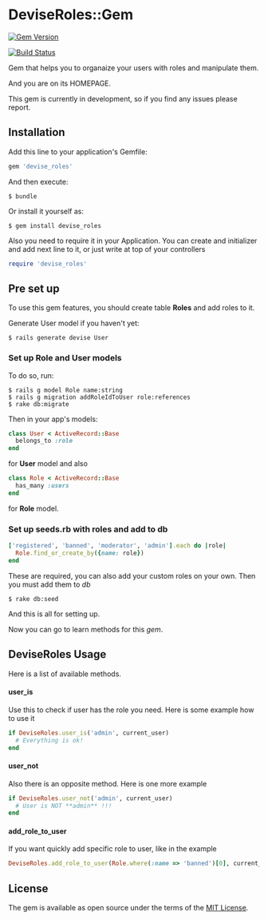 # DeviseRoles::Gem
[![Gem Version](https://badge.fury.io/rb/devise_roles.svg)](https://badge.fury.io/rb/devise_roles)

[![Build Status](https://travis-ci.org/MarkusBansky/devise_roles.svg?branch=master)](https://travis-ci.org/MarkusBansky/devise_roles)

Gem that helps you to organaize your users with roles and manipulate them.

And you are on its HOMEPAGE.

This gem is currently in development, so if you find any issues please report.

## Installation

Add this line to your application's Gemfile:

```ruby
gem 'devise_roles'
```

And then execute:

    $ bundle

Or install it yourself as:

    $ gem install devise_roles

Also you need to require it in your Application.
You can create and initializer and add next line to it, or just write at top of your controllers
```ruby
require 'devise_roles'
```

## Pre set up

To use this gem features, you should create table **Roles** and add roles to it.

Generate User model if you haven't yet:

    $ rails generate devise User

### Set up Role and User models

To do so, run:

    $ rails g model Role name:string
    $ rails g migration addRoleIdToUser role:references
    $ rake db:migrate

Then in your app's models:

```ruby
class User < ActiveRecord::Base
  belongs_to :role
end
```
for **User** model and also
```ruby
class Role < ActiveRecord::Base
  has_many :users
end
```
for **Role** model.

### Set up seeds.rb with roles and add to db

```ruby
['registered', 'banned', 'moderator', 'admin'].each do |role|
  Role.find_or_create_by({name: role})
end
```
These are required, you can also add your custom roles on your own.
Then you must add them to *db*

    $ rake db:seed

And this is all for setting up.

Now you can go to learn methods for this *gem*.

## DeviseRoles Usage

Here is a list of available methods.

#### user_is
Use this to check if user has the role you need.
Here is some example how to use it
```ruby
if DeviseRoles.user_is('admin', current_user)
  # Everything is ok!
end
```

#### user_not
Also there is an opposite method.
Here is one more example
```ruby
if DeviseRoles.user_not('admin', current_user)
  # User is NOT **admin** !!!
end
```

#### add_role_to_user
If you want quickly add specific role to user, like in the example
```ruby
DeviseRoles.add_role_to_user(Role.where(:name => 'banned')[0], current_user)
```

## License

The gem is available as open source under the terms of the [MIT License](http://opensource.org/licenses/MIT).
